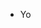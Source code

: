 - Yo

<!---
karstensfriis/karstensfriis is a ✨ special ✨ repository because its `README.md` (this file) appears on your GitHub profile.
You can click the Preview link to take a look at your changes.
--->

